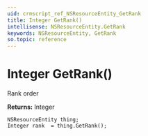 ```yaml
---
uid: crmscript_ref_NSResourceEntity_GetRank
title: Integer GetRank()
intellisense: NSResourceEntity.GetRank
keywords: NSResourceEntity, GetRank
so.topic: reference
---
```


# Integer GetRank()

Rank order

**Returns:** Integer

```crmscript
NSResourceEntity thing;
Integer rank  = thing.GetRank();
```

